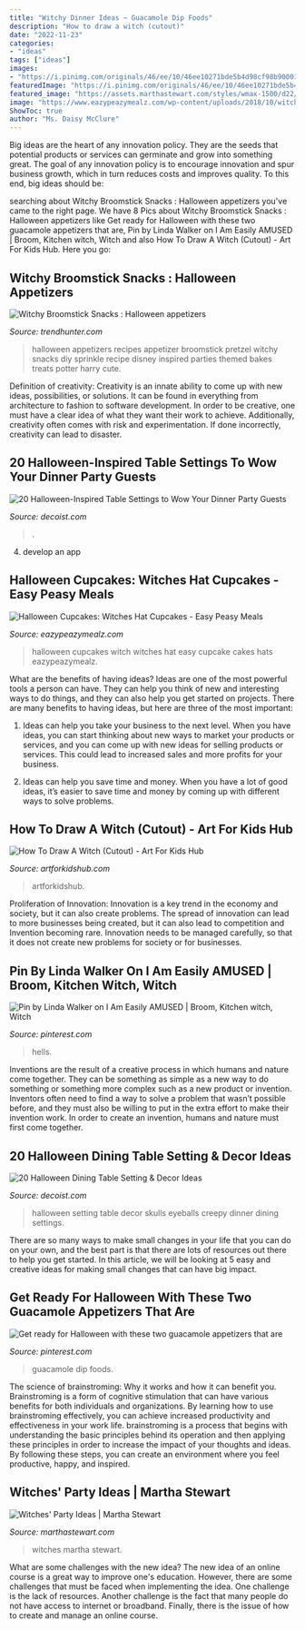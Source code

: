 ```yaml
---
title: "Witchy Dinner Ideas ~ Guacamole Dip Foods"
description: "How to draw a witch (cutout)"
date: "2022-11-23"
categories:
- "ideas"
tags: ["ideas"]
images:
- "https://i.pinimg.com/originals/46/ee/10/46ee10271bde5b4d98cf98b90001d8b1.jpg"
featuredImage: "https://i.pinimg.com/originals/46/ee/10/46ee10271bde5b4d98cf98b90001d8b1.jpg"
featured_image: "https://assets.marthastewart.com/styles/wmax-1500/d22/mld104635_1009_caulren/mld104635_1009_caulren_hd.jpg?itok=pwMzJQVs"
image: "https://www.eazypeazymealz.com/wp-content/uploads/2018/10/witches-2.jpg"
ShowToc: true
author: "Ms. Daisy McClure"
---
```



Big ideas are the heart of any innovation policy. They are the seeds that potential products or services can germinate and grow into something great. The goal of any innovation policy is to encourage innovation and spur business growth, which in turn reduces costs and improves quality. To this end, big ideas should be: 

	

		
searching about Witchy Broomstick Snacks : Halloween appetizers you've came to the right page. We have 8 Pics about Witchy Broomstick Snacks : Halloween appetizers like Get ready for Halloween with these two guacamole appetizers that are, Pin by Linda Walker on I Am Easily AMUSED | Broom, Kitchen witch, Witch and also How To Draw A Witch (Cutout) - Art For Kids Hub. Here you go:
		
    
## Witchy Broomstick Snacks : Halloween Appetizers

<img loading=lazy src="https://cdn.trendhunterstatic.com/thumbs/halloween-appetizers.jpeg" onerror="this.onerror=null;this.src='https://tse3.mm.bing.net/th?id=OIP.WCVfob2JAR-w6rzyTko0nQHaKs&amp;pid=15.1';" alt="Witchy Broomstick Snacks : Halloween appetizers">

_Source: trendhunter.com_

>halloween appetizers recipes appetizer broomstick pretzel witchy snacks diy sprinkle recipe disney inspired parties themed bakes treats potter harry cute. 

	

Definition of creativity:
Creativity is an innate ability to come up with new ideas, possibilities, or solutions. It can be found in everything from architecture to fashion to software development. In order to be creative, one must have a clear idea of what they want their work to achieve. Additionally, creativity often comes with risk and experimentation. If done incorrectly, creativity can lead to disaster.

    
## 20 Halloween-Inspired Table Settings To Wow Your Dinner Party Guests

<img loading=lazy src="https://cdn.decoist.com/wp-content/uploads/2015/09/Black-and-orange-Halloween-table-setting-with-lots-of-skulls.jpeg" onerror="this.onerror=null;this.src='https://tse1.mm.bing.net/th?id=OIP.4fWAU_0TNG9ixW-oESPWMAHaJ4&amp;pid=15.1';" alt="20 Halloween-Inspired Table Settings to Wow Your Dinner Party Guests">

_Source: decoist.com_

>. 

	

4. develop an app

    
## Halloween Cupcakes: Witches Hat Cupcakes - Easy Peasy Meals

<img loading=lazy src="https://www.eazypeazymealz.com/wp-content/uploads/2018/10/witches-2.jpg" onerror="this.onerror=null;this.src='https://tse3.mm.bing.net/th?id=OIP.jApH0gIYmNarV484vaXZaAHaLH&amp;pid=15.1';" alt="Halloween Cupcakes: Witches Hat Cupcakes - Easy Peasy Meals">

_Source: eazypeazymealz.com_

>halloween cupcakes witch witches hat easy cupcake cakes hats eazypeazymealz. 

	

What are the benefits of having ideas?
Ideas are one of the most powerful tools a person can have. They can help you think of new and interesting ways to do things, and they can also help you get started on projects. There are many benefits to having ideas, but here are three of the most important: 
1. Ideas can help you take your business to the next level. When you have ideas, you can start thinking about new ways to market your products or services, and you can come up with new ideas for selling products or services. This could lead to increased sales and more profits for your business. 

2. Ideas can help you save time and money. When you have a lot of good ideas, it’s easier to save time and money by coming up with different ways to solve problems.

    
## How To Draw A Witch (Cutout) - Art For Kids Hub

<img loading=lazy src="https://www.artforkidshub.com/wp-content/uploads/2015/10/how-to-draw-a-witch-cutout-feature.jpg" onerror="this.onerror=null;this.src='https://tse2.mm.bing.net/th?id=OIP.OZJlAvvZkncP28Al345yqQHaEJ&amp;pid=15.1';" alt="How To Draw A Witch (Cutout) - Art For Kids Hub">

_Source: artforkidshub.com_

>artforkidshub. 

	

Proliferation of Innovation:
Innovation is a key trend in the economy and society, but it can also create problems. The spread of innovation can lead to more businesses being created, but it can also lead to competition and Invention becoming rare. Innovation needs to be managed carefully, so that it does not create new problems for society or for businesses.

    
## Pin By Linda Walker On I Am Easily AMUSED | Broom, Kitchen Witch, Witch

<img loading=lazy src="https://i.pinimg.com/originals/2d/27/92/2d2792851a67442c349abf46eebe373f.jpg" onerror="this.onerror=null;this.src='https://tse1.mm.bing.net/th?id=OIP.qjWo4y8Jqg8yRyIDUAZhwQHaJ4&amp;pid=15.1';" alt="Pin by Linda Walker on I Am Easily AMUSED | Broom, Kitchen witch, Witch">

_Source: pinterest.com_

>hells. 

	

Inventions are the result of a creative process in which humans and nature come together. They can be something as simple as a new way to do something or something more complex such as a new product or invention. Inventors often need to find a way to solve a problem that wasn’t possible before, and they must also be willing to put in the extra effort to make their invention work. In order to create an invention, humans and nature must first come together.

    
## 20 Halloween Dining Table Setting &amp; Decor Ideas

<img loading=lazy src="https://cdn.decoist.com/wp-content/uploads/2015/09/Creepy-Halloween-setting-with-skulls-and-eyeballs.jpg" onerror="this.onerror=null;this.src='https://tse2.mm.bing.net/th?id=OIP.Ppg8TGE6Q1K5otK8zxb53QHaLJ&amp;pid=15.1';" alt="20 Halloween Dining Table Setting &amp; Decor Ideas">

_Source: decoist.com_

>halloween setting table decor skulls eyeballs creepy dinner dining settings. 

	

There are so many ways to make small changes in your life that you can do on your own, and the best part is that there are lots of resources out there to help you get started. In this article, we will be looking at 5 easy and creative ideas for making small changes that can have big impact.

    
## Get Ready For Halloween With These Two Guacamole Appetizers That Are

<img loading=lazy src="https://i.pinimg.com/originals/46/ee/10/46ee10271bde5b4d98cf98b90001d8b1.jpg" onerror="this.onerror=null;this.src='https://tse4.mm.bing.net/th?id=OIP.D_hz2RjUcta2LjFjQdDyYAHaK4&amp;pid=15.1';" alt="Get ready for Halloween with these two guacamole appetizers that are">

_Source: pinterest.com_

>guacamole dip foods. 

	

The science of brainstroming: Why it works and how it can benefit you.
Brainstroming is a form of cognitive stimulation that can have various benefits for both individuals and organizations. By learning how to use brainstroming effectively, you can achieve increased productivity and effectiveness in your work life. brainstroming is a process that begins with understanding the basic principles behind its operation and then applying these principles in order to increase the impact of your thoughts and ideas. By following these steps, you can create an environment where you feel productive, happy, and inspired.

    
## Witches&#039; Party Ideas | Martha Stewart

<img loading=lazy src="https://assets.marthastewart.com/styles/wmax-1500/d22/mld104635_1009_caulren/mld104635_1009_caulren_hd.jpg?itok=pwMzJQVs" onerror="this.onerror=null;this.src='https://tse3.mm.bing.net/th?id=OIP.bCHcxES68JFUTM_D5KmnkwHaJQ&amp;pid=15.1';" alt="Witches&#039; Party Ideas | Martha Stewart">

_Source: marthastewart.com_

>witches martha stewart. 

	

What are some challenges with the new idea?
The new idea of an online course is a great way to improve one's education. However, there are some challenges that must be faced when implementing the idea. One challenge is the lack of resources. Another challenge is the fact that many people do not have access to internet or broadband. Finally, there is the issue of how to create and manage an online course.

